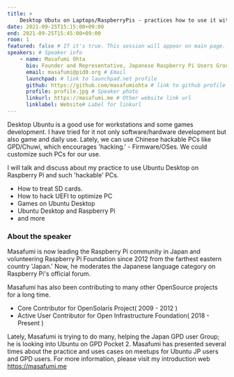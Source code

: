 ```yaml
---
title: >
    Desktop Ubutu on Laptops/RaspberryPis - practices how to use it with SD cards, how to manage UEFI and more 
date: 2021-09-25T15:15:00+09:00
end: 2021-09-25T15:45:00+09:00
room: 1
featured: false # If it's true. This session will appear on main page.
speakers: # Speaker info
    - name: Masafumi Ohta
      bio: Founder and Representative, Japanese Raspberry Pi Users Group
      email: masafumi@pid0.org # Email
      launchpad: # link to launchpad.net profile
      github: https://github.com/masafumiohta # link to github profile
      profile: profile.jpg # Speaker photo
      linkurl: https://masafumi.me # Other website link url
      linklabel: Website# Label for linkurl
---
```

Desktop Ubuntu is a good use for workstations and some games development. I have tried for it not only software/hardware development but also game and daily use. Lately, we can use Chinese hackable PCs like GPD/Chuwi, which encourages 'hacking.' - Firmware/OSes. We could customize such PCs for our use.

I will talk and discuss about my practice to use Ubuntu Desktop on Raspberry Pi and such 'hackable' PCs.

 - How to treat SD cards.
 - How to hack UEFI to optimize PC
 - Games on Ubuntu Desktop
 - Ubuntu Desktop and Raspberry Pi 
 - and more

### About the speaker
Masafumi is now leading the Raspberry Pi community in Japan and volunteering Raspberry Pi Foundation since 2012 from the farthest eastern country 'Japan.' Now, he moderates the Japanese language category on Raspberry Pi's official forum.

Masafumi has also been contributing to many other OpenSource projects for a long time.

 - Core Contributor for OpenSolaris Project( 2009 - 2012 )
 - Active User Contributor for Open Infrastructure Foundation( 2018 - Present )

Lately, Masafumi is trying to do many, helping the Japan GPD user Group; he is looking into Ubuntu on GPD Pocket 2.
Masafumi has presented several times about the practice and uses cases on meetups for Ubuntu JP users and GPD users.
For more information, please visit my introduction web https://masafumi.me